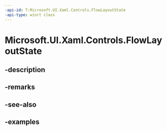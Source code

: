 ```yaml
---
-api-id: T:Microsoft.UI.Xaml.Controls.FlowLayoutState
-api-type: winrt class
---
```


# Microsoft.UI.Xaml.Controls.FlowLayoutState

<!--
public class FlowLayoutState
-->


## -description

## -remarks

## -see-also

## -examples


